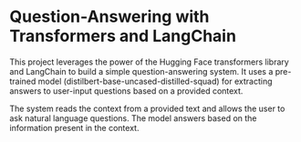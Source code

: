 # Question-Answering with Transformers and LangChain

####
This project leverages the power of the Hugging Face transformers library and LangChain to build a simple question-answering system. It uses a pre-trained model (distilbert-base-uncased-distilled-squad) for extracting answers to user-input questions based on a provided context.

The system reads the context from a provided text and allows the user to ask natural language questions. The model answers based on the information present in the context.
